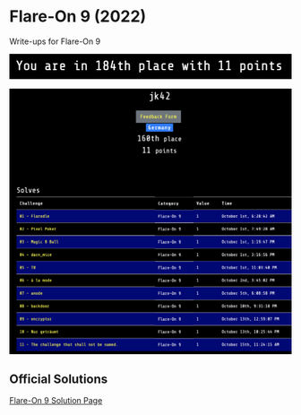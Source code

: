 # Flare-On 9 (2022)

Write-ups for Flare-On 9

![pic1](pics/scoreboard_rank.png)

![pic2](pics/scoreboard_profile.png)

## Official Solutions

[Flare-On 9 Solution Page](N/A)
